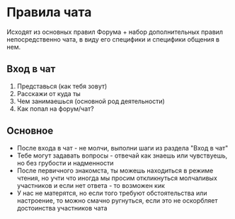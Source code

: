 # Правила чата
Исходят из основных правил Форума + набор дополнительных правил непосредственно чата, в виду его специфики и специфики общения в нем.
## Вход в чат
1. Представься (как тебя зовут)
2. Расскажи от куда ты
3. Чем занимаешься (основной род деятельности)
4. Как попал на форум/чат?
## Основное
* После входа в чат - не молчи, выполни шаги из раздела "Вход в чат"
* Тебе могут задавать вопросы - отвечай как знаешь или чувствуешь, но без грубости и надменности
* После первичного знакомста, ты можешь находиться в режиме чтения, но учти что иногда мы просим откликнуться молчаливых участников и если нет ответа - то возможен кик
* У нас не матерятся, но если того требуют обстоятельства или настроение, то можно смачно ругнуться, если это не оскорбляет достоинства участников чата
